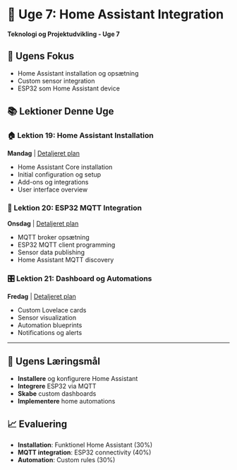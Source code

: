 # 📅 Uge 7: Home Assistant Integration
**Teknologi og Projektudvikling - Uge 7**

## 🎯 Ugens Fokus
- Home Assistant installation og opsætning
- Custom sensor integration
- ESP32 som Home Assistant device

## 📚 Lektioner Denne Uge

### 🏠 Lektion 19: Home Assistant Installation
**Mandag** | [Detaljeret plan](../Detaljerede-lektionsplaner/Lektion-19.md)
- Home Assistant Core installation
- Initial configuration og setup
- Add-ons og integrations
- User interface overview

### 📡 Lektion 20: ESP32 MQTT Integration
**Onsdag** | [Detaljeret plan](../Detaljerede-lektionsplaner/Lektion-20.md)
- MQTT broker opsætning
- ESP32 MQTT client programming
- Sensor data publishing
- Home Assistant MQTT discovery

### 🎛️ Lektion 21: Dashboard og Automations
**Fredag** | [Detaljeret plan](../Detaljerede-lektionsplaner/Lektion-21.md)
- Custom Lovelace cards
- Sensor visualization
- Automation blueprints
- Notifications og alerts

---

## 🎯 Ugens Læringsmål
- **Installere** og konfigurere Home Assistant
- **Integrere** ESP32 via MQTT
- **Skabe** custom dashboards
- **Implementere** home automations

## 📈 Evaluering
- **Installation**: Funktionel Home Assistant (30%)
- **MQTT integration**: ESP32 connectivity (40%)
- **Automation**: Custom rules (30%)